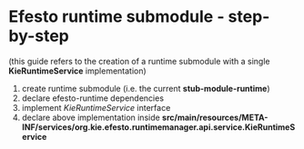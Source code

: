 Efesto runtime submodule - step-by-step
===========================================

(this guide refers to the creation of a runtime submodule with a single **KieRuntimeService** implementation)

1. create runtime submodule (i.e. the current **stub-module-runtime**)
2. declare efesto-runtime dependencies
3. implement *KieRuntimeService* interface
4. declare above implementation inside **src/main/resources/META-INF/services/org.kie.efesto.runtimemanager.api.service.KieRuntimeService**
